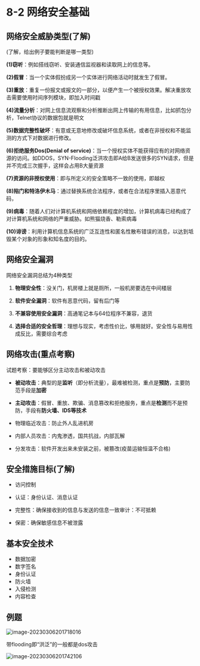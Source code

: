 # 8-2 网络安全基础

## 网络安全威胁类型(了解)

(了解，给出例子要能判断是哪一类型)

**(1)窃听**：例如搭线窃听、安装通信监视器和读取网上的信息等。

**(2)假冒**：当一个实体假扮成另一个实体进行网络活动时就发生了假冒。

**(3)重放**：重复一份报文或报文的一部分，以便产生一个被授权效果。解决重放攻击需要使用时间序列模块，即加入时间戳

**(4)流量分析**：对网上信息流观察和分析推断出网上传输的有用信息，比如抓包分析，Telnet协议的数据包就是明文

**(5)数据完整性破坏**：有意或无意地修改或破坏信息系统，或者在非授权和不能监测的方式下对数据进行修改。

**(6)拒绝服务Dos(Denial of service)**：当一个授权实体不能获得应有的对网络资源的访问。如DDOS，SYN-Flooding泛洪攻击即A给B发送很多的SYN请求，但是并不完成三次握手，这样会占用B大量资源

**(7)资源的非授权使用**：即与所定义的安全策略不一致的使用，即越权

**(8)陷门和特洛伊木马**：通过替换系统合法程序，或者在合法程序里插入恶意代码，

**(9)病毒**：随着人们对计算机系统和网络依赖程度的增加，计算机病毒已经构成了对计算机系统和网络的严重威胁。如熊猫烧香、勒索病毒

**(10)诽谤**：利用计算机信息系统的广泛互连性和匿名性散布错误的消息，以达到坻毁某个对象的形象和知名度的目的。

## 网络安全漏洞

网络安全漏洞总结为4种类型

1. **物理安全性**：没关门，机房楼上就是厕所，一般机房要选在中间楼层

2. **软件安全漏洞**：软件有恶意代码，留有后门等

3. **不兼容使用安全漏洞**：高通笔记本与64位程序不兼容，退货

4. **选择合适的安全哲理**：理想与现实，考虑性价比，够用就好。安全性与易用性成反比，需要综合考虑

## 网络攻击(重点考察)

试题考察：要能够区分主动攻击和被动攻击

- **被动攻击**：典型的是**监听**（即分析流量），最难被检测，重点是**预防**，主要防范手段是**加密**

- **主动攻击**：假冒、重放、欺骗、消息篡改和拒绝服务，重点是**检测**而不是预防，手段有**防火墙、IDS等技术**



- 物理临近攻击：防止外人乱进机房

- 内部人员攻击：内鬼渗透，国共抗战，内部瓦解

- 分发攻击：软件开发出来未安装之前，被篡改(疫苗运输恒温不合格)

## 安全措施目标(了解)

- 访问控制

- 认证：身份认证、消息认证

- 完整性：确保接收到的信息与发送的信息一致审计：不可抵赖

- 保密：确保敏感信息不被泄露

## 基本安全技术

- 数据加密
- 数字签名
- 身份认证
- 防火墙
- 入侵检测
- 内容检查

## 例题

![image-20230306201718016](https://img.yatjay.top/md/image-20230306201718016.png)

带flooding即“洪泛”的一般都是dos攻击

![image-20230306201742106](https://img.yatjay.top/md/image-20230306201742106.png)

